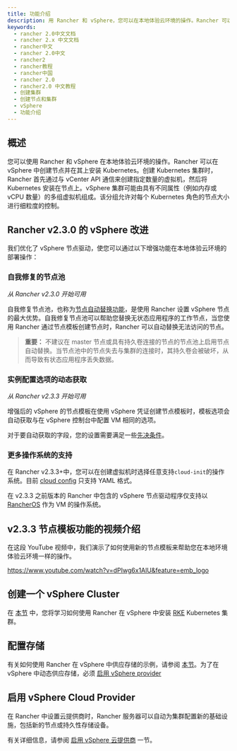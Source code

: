```yaml
---
title: 功能介绍
description: 用 Rancher 和 vSphere，您可以在本地体验云环境的操作。Rancher 可以在 vSphere 中创建节点并在其上安装 Kubernetes。在 vSphere 中创建 Kubernetes 集群时，Rancher 首先通过与 vCenter API 通信来创建指定数量的虚拟机。然后将 Kubernetes 安装在节点上。vSphere 集群可能由具有不同属性（例如内存或 vCPU 数量）的多组虚拟机组成。该分组允许对每个 Kubernetes 角色的节点大小进行细粒度的控制。
keywords:
  - rancher 2.0中文文档
  - rancher 2.x 中文文档
  - rancher中文
  - rancher 2.0中文
  - rancher2
  - rancher教程
  - rancher中国
  - rancher 2.0
  - rancher2.0 中文教程
  - 创建集群
  - 创建节点和集群
  - vSphere
  - 功能介绍
---
```


## 概述

您可以使用 Rancher 和 vSphere 在本地体验云环境的操作。Rancher 可以在 vSphere 中创建节点并在其上安装 Kubernetes。创建 Kubernetes 集群时，Rancher 首先通过与 vCenter API 通信来创建指定数量的虚拟机，然后将 Kubernetes 安装在节点上。vSphere 集群可能由具有不同属性（例如内存或 vCPU 数量）的多组虚拟机组成。该分组允许对每个 Kubernetes 角色的节点大小进行细粒度的控制。

## Rancher v2.3.0 的 vSphere 改进

我们优化了 vSphere 节点驱动，使您可以通过以下增强功能在本地体验云环境的部署操作：

### 自我修复的节点池

_从 Rancher v2.3.0 开始可用_

自我修复节点池，也称为[节点自动替换功能](/docs/rancher2/cluster-provisioning/rke-clusters/node-pools/_index)，是使用 Rancher 设置 vSphere 节点的最大优势。自我修复节点池可以帮助您替换无状态应用程序的工作节点，当您使用 Rancher 通过节点模板创建节点时，Rancher 可以自动替换无法访问的节点。

> **重要：** 不建议在 master 节点或具有持久卷连接的节点的节点池上启用节点自动替换。当节点池中的节点失去与集群的连接时，其持久卷会被破坏，从而导致有状态应用程序丢失数据。

### 实例配置选项的动态获取

_从 Rancher v2.3.3 开始可用_

增强后的 vSphere 的节点模板在使用 vSphere 凭证创建节点模板时，模板选项会自动获取与在 vSphere 控制台中配置 VM 相同的选项。

对于要自动获取的字段，您的设置需要满足一些[先决条件](/docs/rancher2/cluster-provisioning/rke-clusters/node-pools/vsphere/provisioning-vsphere-clusters/_index)。

### 更多操作系统的支持

在 Rancher v2.3.3+中，您可以在创建虚拟机时选择任意支持`cloud-init`的操作系统。目前 [cloud config](https://cloudinit.readthedocs.io/en/latest/topics/examples.html) 只支持 YAML 格式。

在 v2.3.3 之前版本的 Rancher 中包含的 vSphere 节点驱动程序仅支持以 [RancherOS](https://rancher.com/docs/os/v1.x/en/) 作为 VM 的操作系统。

## v2.3.3 节点模板功能的视频介绍

在这段 YouTube 视频中，我们演示了如何使用新的节点模板来帮助您在本地环境体验云环境一样的操作。

https://www.youtube.com/watch?v=dPIwg6x1AlU&feature=emb_logo

## 创建一个 vSphere Cluster

在 [本节](/docs/rancher2/cluster-provisioning/rke-clusters/node-pools/vsphere/provisioning-vsphere-clusters/_index) 中，您将学习如何使用 Rancher 在 vSphere 中安装 [RKE]({{<baseurl>}}/rke/latest/en/) Kubernetes 集群。

## 配置存储

有关如何使用 Rancher 在 vSphere 中供应存储的示例，请参阅 [本节](/docs/rancher2/cluster-admin/volumes-and-storage/examples/vsphere/_index)。为了在 vSphere 中动态供应存储，必须 [启用 vSphere provider](/docs/rancher2/cluster-provisioning/rk-clusters/cloud-providers/vsphere/_index)

## 启用 vSphere Cloud Provider

在 Rancher 中设置云提供商时，Rancher 服务器可以自动为集群配置新的基础设施，包括新的节点或持久性存储设备。

有关详细信息，请参阅 [启用 vSphere 云提供商](/docs/rancher2/cluster-provisioning/rke-clusters/cloud-providers/vsphere/_index) 一节。
